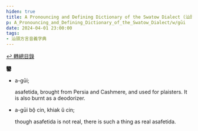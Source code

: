 ```yaml
---
hiden: true
title: A Pronouncing and Defining Dictionary of the Swatow Dialect (汕頭方言音義字典) / gūi
p: A_Pronouncing_and_Defining_Dictionary_of_the_Swatow_Dialect/w/gūi
date: 2024-04-01 23:00:00
tags: 
- 汕頭方言音義字典
---
```


[↩️ 轉總目錄](/A_Pronouncing_and_Defining_Dictionary_of_the_Swatow_Dialect)


**䭳**

- a-gūi;

  asafetida, brought from Persia and Cashmere, and used for plaisters. It is also burnt as a deodorizer.

- a-gūi bô̤ cin, khiak ŭ cin;

  though asafetida is not real, there is such a thing as real asafetida.